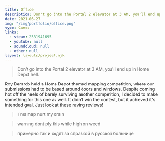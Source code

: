 ```yaml
---
title: Office
description: Don't go into the Portal 2 elevator at 3 AM, you'll end up in Home Depot hell.
date: 2021-06-27
img: "/img/portfolio/office.png"
type: Games
links:
  - steam: 2531941695
  - youtube: null
  - soundcloud: null
  - other: null
layout: layouts/project.njk
---
```


> Don't go into the Portal 2 elevator at 3 AM, you'll end up in Home Depot hell.

Roy Berardo held a Home Depot themed mapping competition, where our submissions had to be based around doors and windows. Despite coming hot off the heels of barely surviving another competition, I decided to make something for this one as well. It didn't win the contest, but it achieved it's intended goal. Just look at these raving reviews!

> This map hurt my brain

> warning dont ply this while high on weed

> примерно так и ходят за справкой в русской больнице
